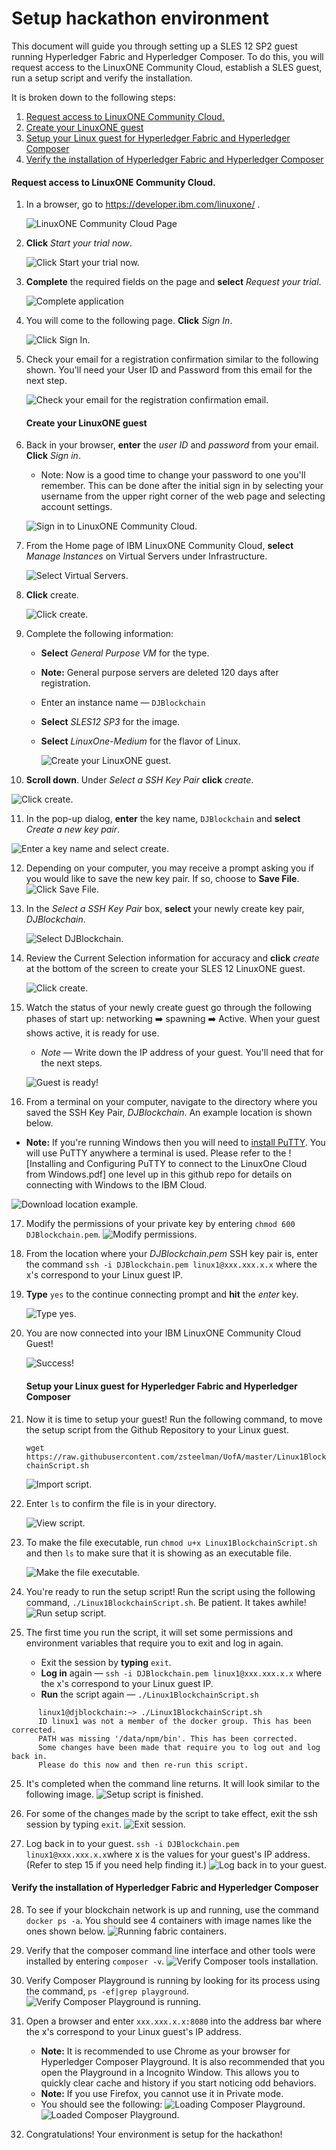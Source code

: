 # Setup hackathon environment

This document will guide you through setting up a SLES 12 SP2 guest running Hyperledger Fabric and Hyperledger Composer. To do this, you will request access to the LinuxONE Community Cloud, establish a SLES guest, run a setup script and verify the installation.



It is broken down to the following steps:

1. [Request access to LinuxONE Community Cloud\.](#request-access-to-linuxone-community-cloud)
2. [Create your LinuxONE guest](#create-your-linuxone-guest)
3. [Setup your Linux guest for Hyperledger Fabric and Hyperledger Composer](#setup-your-linux-guest-for-hyperledger-fabric-and-hyperledger-composer)
4. [Verify the installation of Hyperledger Fabric and Hyperledger Composer](#verify-the-installation-of-hyperledger-fabric-and-hyperledger-composer)

#### Request access to LinuxONE Community Cloud.

1. In a browser, go to https://developer.ibm.com/linuxone/ .

   ![LinuxONE Community Cloud Page](images/CommunityCloudPage.png)

2. **Click** *Start your trial now*.

   ![Click Start your trial now.](images/StartNow.png)

3. **Complete** the required fields on the page and **select** *Request your trial*.

   ![Complete application](images/GuestApplication.png)

4. You will come to the following page. **Click** *Sign In*.

   ![Click Sign In.](images/SignIn.png)

5. Check your email for a registration confirmation similar to the following shown. You'll need your User ID and Password from this email for the next step.

   ![Check your email for the registration confirmation email.](images/RegistrationConfirmationEmail.png)

   #### Create your LinuxONE guest

6. Back in your browser, **enter** the *user ID* and *password* from your email. **Click** *Sign in*.

   - Note: Now is a good time to change your password to one you'll remember. This can be done after the initial sign in by selecting your username from the upper right corner of the web page and selecting account settings.

   ![Sign in to LinuxONE Community Cloud.](images/SignInUserIDPW.png)

7. From the Home page of IBM LinuxONE Community Cloud, **select** *Manage Instances* on Virtual Servers under Infrastructure.

   ![Select Virtual Servers.](images/VirtualServers.png)

8. **Click** create.

   ![Click create.](images/Create.png)

9. Complete the following information:

   - **Select** *General Purpose VM* for the type.

   - **Note:** General purpose servers are deleted 120 days after registration.

   - Enter an instance name — `DJBlockchain`

   - **Select** *SLES12 SP3* for the image.
   
   - **Select** *LinuxOne-Medium* for the flavor of Linux.

     ![Create your LinuxONE guest.](images/configImage.png)

10. **Scroll down**. Under *Select a SSH Key Pair* **click** *create*.

  ![Click create.](images/CreateKeyPair.png)

11. In the pop-up dialog, **enter** the key name, `DJBlockchain` and **select** *Create a new key pair*.

![Enter a key name and select create.](images/KeyPairName.png)

12. Depending on your computer, you may receive a prompt asking you if you would like to save the new key pair. If so, choose to **Save File**.
   ![Click Save File.](images/SaveFile.png)

13. In the *Select a SSH Key Pair* box, **select** your newly create key pair, *DJBlockchain*.

    ![Select DJBlockchain.](images/SelectDJBlockchain.png)

14. Review the Current Selection information for accuracy and **click** *create* at the bottom of the screen to create your SLES 12 LinuxONE guest.

    ![Click create.](images/CreateGuest.png)

15. ​Watch the status of your newly create guest go through the following phases of start up:  networking ➡️ spawning ➡️ Active. When your guest shows active, it is ready for use.

    - *Note* — Write down the IP address of your guest. You'll need that for the next steps.

    ![Guest is ready!](images/StartedGuest.png)

16. From a terminal on your computer, navigate to the directory where you saved the SSH Key Pair, *DJBlockchain*. An example location is shown below.

   * **Note:** If you're running Windows then you will need to [install PuTTY](https://www.chiark.greenend.org.uk/~sgtatham/putty/latest.html). You will use PuTTY anywhere a terminal is used. Please refer to the ![Installing and Configuring PuTTY to connect to the LinuxOne Cloud from Windows.pdf] one level up in this github repo for details on connecting with Windows to the IBM Cloud.

   ![Download location example.](images/DownloadDirectory.png)

17. Modify the permissions of your private key by entering `chmod 600 DJBlockchain.pem`.
   ![Modify permissions.](images/SSHKeyPermissions.png)

18. From the location where your *DJBlockchain.pem* SSH key pair is, enter the command `ssh -i DJBlockchain.pem linux1@xxx.xxx.x.x` where the x's correspond to your Linux guest IP.

19. **Type** `yes` to the continue connecting prompt and **hit** the *enter* key.

    ![Type yes.](images/ContinueConnecting.png)

20. You are now connected into your IBM LinuxONE Community Cloud Guest!

    ![Success!](images/CommunityCloudWelcome.png)

    #### Setup your Linux guest for Hyperledger Fabric and Hyperledger Composer

21. Now it is time to setup your guest! Run the following command, to move the setup script from the Github Repository to your Linux guest.

    `wget https://raw.githubusercontent.com/zsteelman/UofA/master/Linux1BlockchainScript.sh`

    ![Import script.](images/WgetSetup.png)

22. Enter `ls` to confirm the file is in your directory. 

    ![View script.](images/Linux1Script.png)

23. To make the file executable, run `chmod u+x Linux1BlockchainScript.sh` and then `ls` to make sure that it is showing as an executable file.

    ![Make the file executable.](images/Linux1ScriptExecutable.png)

24. You're ready to run the setup script! Run the script using the following command, `./Linux1BlockchainScript.sh`. Be patient. It takes awhile!
   ![Run setup script.](images/RunSetupScript.png)

25. The first time you run the script, it will set some permissions and environment variables that require you to exit and log in again. 
    - Exit the session by **typing** `exit`. 
    - **Log in** again —  `ssh -i DJBlockchain.pem linux1@xxx.xxx.x.x` where the x's correspond to your Linux guest IP.
    - **Run** the script again — `./Linux1BlockchainScript.sh`
```
      linux1@djblockchain:~> ./Linux1BlockchainScript.sh 
      ID linux1 was not a member of the docker group. This has been corrected.
      PATH was missing '/data/npm/bin'. This has been corrected.
      Some changes have been made that require you to log out and log back in.
      Please do this now and then re-run this script.
```

25. It's completed when the command line returns. It will look similar to the following image.
   ![Setup script is finished.](images/SetupScriptDone.png)

26. For some of the changes made by the script to take effect, exit the ssh session by typing `exit`.
   ![Exit session.](images/ExitSession.png)

27. Log back in to your guest. `ssh -i DJBlockchain.pem linux1@xxx.xxx.x.x`where x is the values for your guest's IP address. (Refer to step 15 if you need help finding it.)
   ![Log back in to your guest.](images/ReLogin.png)

#### Verify the installation of Hyperledger Fabric and Hyperledger Composer

28. To see if your blockchain network is up and running, use the command `docker ps -a`. You should see 4 containers with image names like the ones shown below.
   ![Running fabric containers.](images/RunningFabricContainers.png)

29. Verify that the composer command line interface and other tools were installed by entering `composer -v`.
   ![Verify Composer tools installation.](images/VerifyComposerCLI.png)

30. Verify Composer Playground is running by looking for its process using the command, `ps -ef|grep playground`. 
   ![Verify Composer Playground is running.](images/VerifyComposerPlaygroundRunning.png)

31. Open a browser and enter `xxx.xxx.x.x:8080` into the address bar where the x's correspond to your Linux guest's IP address. 
    - **Note:** It is recommended to use Chrome as your browser for Hyperledger Composer Playground. It is also recommended that you open the Playground in a Incognito Window. This allows you to quickly clear cache and history if you start noticing odd behaviors.
    - **Note:** If you use Firefox, you cannot use it in Private mode. 
    - You should see the following:
      ![Loading Composer Playground.](images/ComposerPlaygroundUI1.png)
      ![Loaded Composer Playground.](images/ComposerPlaygroundUI2.png)

32. Congratulations! Your environment is setup for the hackathon!
